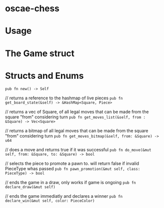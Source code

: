 ﻿# oscae-chess
# Usage
# The Game struct
# Structs and Enums

`pub fn new() -> Self`

// returns a reference to the hashmap of live pieces
`pub fn get_board_state(&self) -> &HashMap<Square, Piece>`

// returns a vec of Square, of all legal moves that can be made from the square "from" considering turn
`pub fn get_moves_list(&self, from : &Square) -> Vec<Square>`

// returns a bitmap of all legal moves that can be made from the square "from" considering turn
`pub fn get_moves_bitmap(&self, from: &Square) -> u64`

// does a move and returns true if it was successful
`pub fn do_move(&mut self, from: &Square, to: &Square) -> bool`

// selects the piece to promote a pawn to. will return false if invalid PieceType whas passed
`pub fn pawn_promotion(&mut self, class: PieceType) -> bool`

// ends the game in a draw, only works if game is ongoing
`pub fn declare_draw(&mut self)`

// ends the game immediatly and declares a winner
`pub fn declare_win(&mut self, color: PieceColor)`